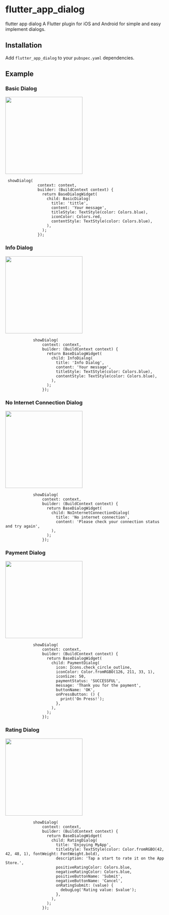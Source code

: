 # flutter_app_dialog

flutter app dialog
A Flutter plugin for iOS and Android for simple and easy implement dialogs.

## Installation

Add `flutter_app_dialog` to your `pubspec.yaml` dependencies. 
## Example
### Basic Dialog
<img src="https://github.com/Nhattandev/flutter_app_dialog/blob/master/doc/basic_dialog.png?raw=true" width="240"/>

```
 showDialog(
              context: context,
              builder: (BuildContext context) {
                return BaseDialogWidget(
                  child: BasicDialog(
                    title: 'tittle',
                    content: 'Your message',
                    titleStyle: TextStyle(color: Colors.blue),
                    iconColor: Colors.red,
                    contentStyle: TextStyle(color: Colors.blue),
                  ),
                );
              });
```
### Info Dialog
<img src="https://github.com/Nhattandev/flutter_app_dialog/blob/master/doc/info_dialog.png?raw=true" width="240"/>

```
            showDialog(
                context: context,
                builder: (BuildContext context) {
                  return BaseDialogWidget(
                    child: InfoDialog(
                      title: 'Info Dialog',
                      content: 'Your message',
                      titleStyle: TextStyle(color: Colors.blue),
                      contentStyle: TextStyle(color: Colors.blue),
                    ),
                  );
                });
```
### No Internet Connection Dialog
<img src="https://github.com/Nhattandev/flutter_app_dialog/blob/master/doc/no_internet_connection.png?raw=true" width="240"/>

```
            showDialog(
                context: context,
                builder: (BuildContext context) {
                  return BaseDialogWidget(
                    child: NoInternetConnectionDialog(
                      title: 'No internet connection',
                      content: 'Please check your connection status and try again',
                    ),
                  );
                });
```
### Payment Dialog
<img src="https://github.com/Nhattandev/flutter_app_dialog/blob/master/doc/payment_dialog.png?raw=true" width="240"/>

```
            showDialog(
                context: context,
                builder: (BuildContext context) {
                  return BaseDialogWidget(
                    child: PaymentDialog(
                      icon: Icons.check_circle_outline,
                      iconColor: Color.fromRGBO(126, 211, 33, 1),
                      iconSize: 50,
                      paymentStatus: 'SUCCESSFUL',
                      message: 'Thank you for the payment',
                      buttonName: 'OK',
                      onPressButton: () {
                        print('On Press!');
                      },
                    ),
                  );
                });
```
### Rating Dialog
<img src="https://github.com/Nhattandev/flutter_app_dialog/blob/master/doc/rating_dialog.png?raw=true" width="240"/>

```
            showDialog(
                context: context,
                builder: (BuildContext context) {
                  return BaseDialogWidget(
                    child: RatingDialog(
                      title: 'Enjoying MyApp',
                      titleStyle: TextStyle(color: Color.fromRGBO(42, 42, 48, 1), fontWeight: FontWeight.bold),
                      description: 'Tap a start to rate it on the App Store.',
                      positiveRatingColor: Colors.blue,
                      negativeRatingColor: Colors.blue,
                      positiveButtonName: 'Submit',
                      negativeButtonName: 'Cancel',
                      onRatingSubmit: (value) {
                        debugLog('Rating value: $value');
                      },
                    ),
                  );
                });
```